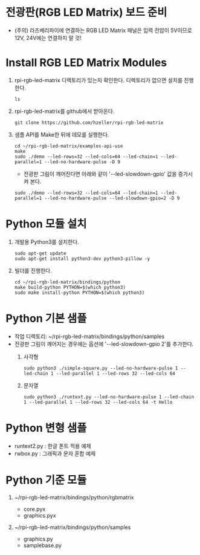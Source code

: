 # 전광판(RGB LED Matrix) 보드 준비
  * (주의) 라즈베리파이에 연결하는 RGB LED Matrix 패널은 입력 전압이 5V이므로 12V, 24V에는 연결하지 말 것!

# Install RGB LED Matrix Modules

1. rpi-rgb-led-matrix 디렉토리가 있는지 확인한다. 디렉토리가 없으면 설치를 진행한다.
   <pre><code>ls</code></pre>

2. rpi-rgb-led-matrix를 github에서 받아온다.
   <pre><code>git clone https://github.com/hzeller/rpi-rgb-led-matrix</code></pre>

3. 샘플 API를 Make한 뒤에 데모를 실행한다.
   <pre><code>cd ~/rpi-rgb-led-matrix/examples-api-use
   make
   sudo ./demo --led-rows=32 --led-cols=64 --led-chain=1 --led-parallel=1 --led-no-hardware-pulse -D 9</code></pre>
   
   * 전광판 그림이 깨어진다면 아래와 같이 '--led-slowdown-gpio' 값을 증가시켜 본다.
   <pre><code>sudo ./demo --led-rows=32 --led-cols=64 --led-chain=1 --led-parallel=1 --led-no-hardware-pulse --led-slowdown-gpio=2 -D 9</code></pre>

# Python 모듈 설치

1. 개발용 Python3를 설치한다.
   <pre><code>sudo apt-get update
   sudo apt-get install python3-dev python3-pillow -y</code></pre>

2. 빌더를 진행한다.
   <pre><code>cd ~/rpi-rgb-led-matrix/bindings/python
   make build-python PYTHON=$(which python3)
   sudo make install-python PYTHON=$(which python3)</code></pre>

# Python 기본 샘플

* 작업 디렉토리: ~/rpi-rgb-led-matrix/bindings/python/samples
* 전광판 그림이 깨어지는 경우에는 옵션에 '--led-slowdown-gpio 2'를 추가한다.
    1. 사각형
         <pre><code>sudo python3 ./simple-square.py --led-no-hardware-pulse 1 --led-chain 1 --led-parallel 1 --led-rows 32 --led-cols 64</code></pre>

    2. 문자열
         <pre><code>sudo python3 ./runtext.py --led-no-hardware-pulse 1 --led-chain 1 --led-parallel 1 --led-rows 32 --led-cols 64 -t Hello</code></pre>

# Python 변형 샘플
  * runtext2.py : 한글 폰트 적용 예제
  * rwbox.py : 그래픽과 문자 혼합 예제

# Python 기준 모듈

  1. ~/rpi-rgb-led-matrix/bindings/python/rgbmatrix
     * core.pyx
     * graphics.pyx

  2. ~/rpi-rgb-led-matrix/bindings/python/samples
     * graphics.py
     * samplebase.py
